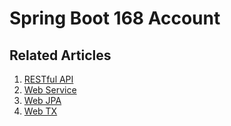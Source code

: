 # Spring Boot 168 Account

## Related Articles
1. [RESTful API](https://www.ruoxue.org/spring-boot-168-ep5-1-restful-api/)
1. [Web Service](https://www.ruoxue.org/spring-boot-168-ep5-1-restful-api/)
1. [Web JPA](https://www.ruoxue.org/spring-boot-168-ep5-3-web-jpa/)
1. [Web TX](https://www.ruoxue.org/spring-boot-168-ep5-3-web-tx/)
